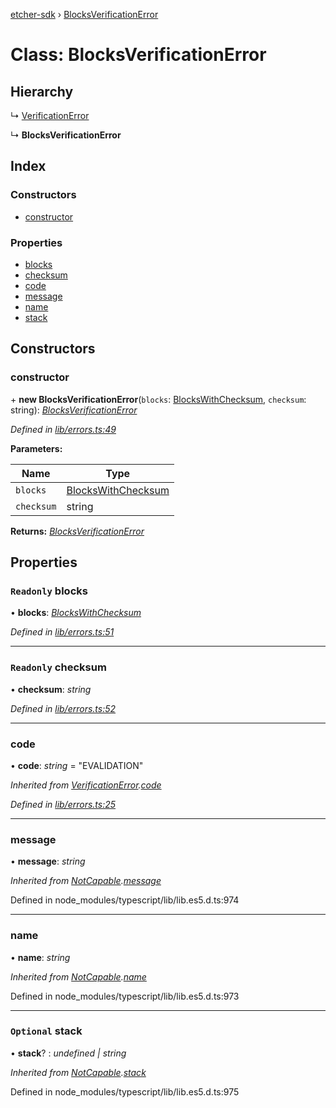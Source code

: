 [etcher-sdk](../README.md) › [BlocksVerificationError](blocksverificationerror.md)

# Class: BlocksVerificationError

## Hierarchy

  ↳ [VerificationError](verificationerror.md)

  ↳ **BlocksVerificationError**

## Index

### Constructors

* [constructor](blocksverificationerror.md#constructor)

### Properties

* [blocks](blocksverificationerror.md#readonly-blocks)
* [checksum](blocksverificationerror.md#readonly-checksum)
* [code](blocksverificationerror.md#code)
* [message](blocksverificationerror.md#message)
* [name](blocksverificationerror.md#name)
* [stack](blocksverificationerror.md#optional-stack)

## Constructors

###  constructor

\+ **new BlocksVerificationError**(`blocks`: [BlocksWithChecksum](../interfaces/blockswithchecksum.md), `checksum`: string): *[BlocksVerificationError](blocksverificationerror.md)*

*Defined in [lib/errors.ts:49](https://github.com/balena-io-modules/etcher-sdk/blob/14f860c/lib/errors.ts#L49)*

**Parameters:**

Name | Type |
------ | ------ |
`blocks` | [BlocksWithChecksum](../interfaces/blockswithchecksum.md) |
`checksum` | string |

**Returns:** *[BlocksVerificationError](blocksverificationerror.md)*

## Properties

### `Readonly` blocks

• **blocks**: *[BlocksWithChecksum](../interfaces/blockswithchecksum.md)*

*Defined in [lib/errors.ts:51](https://github.com/balena-io-modules/etcher-sdk/blob/14f860c/lib/errors.ts#L51)*

___

### `Readonly` checksum

• **checksum**: *string*

*Defined in [lib/errors.ts:52](https://github.com/balena-io-modules/etcher-sdk/blob/14f860c/lib/errors.ts#L52)*

___

###  code

• **code**: *string* = "EVALIDATION"

*Inherited from [VerificationError](verificationerror.md).[code](verificationerror.md#code)*

*Defined in [lib/errors.ts:25](https://github.com/balena-io-modules/etcher-sdk/blob/14f860c/lib/errors.ts#L25)*

___

###  message

• **message**: *string*

*Inherited from [NotCapable](notcapable.md).[message](notcapable.md#message)*

Defined in node_modules/typescript/lib/lib.es5.d.ts:974

___

###  name

• **name**: *string*

*Inherited from [NotCapable](notcapable.md).[name](notcapable.md#name)*

Defined in node_modules/typescript/lib/lib.es5.d.ts:973

___

### `Optional` stack

• **stack**? : *undefined | string*

*Inherited from [NotCapable](notcapable.md).[stack](notcapable.md#optional-stack)*

Defined in node_modules/typescript/lib/lib.es5.d.ts:975
